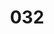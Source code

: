 ---
artist: 'Anunaku & DJ Plead'
title: '032'
apple_link: 'https://music.apple.com/us/album/032-single/1522386626'
link: 'https://www.dropbox.com/s/swh6idpujqx0nad/Anunaku%26DJPlead.zip?dl=1'
content: ""
new_image: ../assets/FFWD/032.jpg
published_date: '2020-07-18T00:17:19.000Z'
---